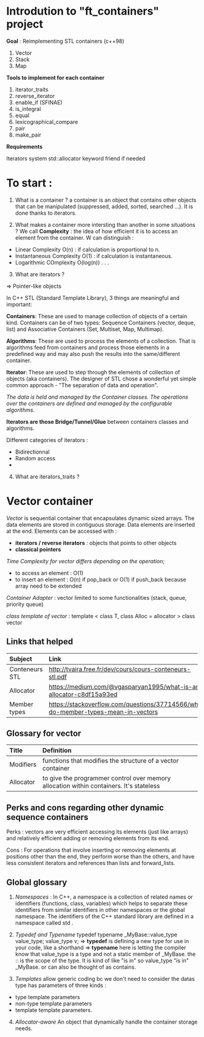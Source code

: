 # Introdution to "ft_containers" project

**Goal** : Reimplementing STL containers (c++98) 

  1. Vector
  2. Stack
  3. Map

**Tools to implement for each container**

  1. iterator_traits
  2. reverse_iterator
  3. enable_if (SFINAE)
  4. is_integral
  5. equal
  6. lexicographical_compare
  7. pair
  8. make_pair

**Requirements**
  
  Iterators system
  std::allocator
  keyword friend if needed

# To start :

1. What is a container ?
a container is an object that contains other objects that can be manipulated (suppressed, added, sorted, searched ...). It is done thanks to iterators.

2. What makes a container more intersting than another in some situations ?
We call **Complexity** : the idea of how efficient it is to access an element from the container. W can distinguish :
 - Linear Complexity O(n) : if calculation is proportional to n.
 - Instantaneous Complexity O(1) : if calculation is instantaneous.
 - Logarithmic COmplexity O(log(n))
  .
  .
  .
  
 3. What are iterators ?
 
 => Pointer-like objects
 
 In C++ STL (Standard Template Library), 3 things are meaningful and important:

**Containers**: These are used to manage collection of objects of a certain kind. Containers can be of two types: Sequence Containers (vector, deque, list) and Associative Containers (Set, Multiset, Map, Multimap).

**Algorithms**: These are used to process the elements of a collection. That is algorithms feed from containers and process those elements in a predefined way and may also push the results into the same/different container.

**Iterator**: These are used to step through the elements of collection of objects (aka containers).
The designer of STL chose a wonderful yet simple common approach - "The separation of data and operation".

*The data is held and managed by the Container classes.*
*The operations over the containers are defined and managed by the configurable algorithms.*

**Iterators are those Bridge/Tunnel/Glue** between containers classes and algorithms.

Different categories of iterators :
  - Bidirectionnal
  - Random access
  - 

 
 4. What are iterators_traits ?
 
  
# Vector container

*Vector* is sequential container that encapsulates dynamic sized arrays. The data elements are stored in contiguous storage. Data elements are inserted at the end.
Elements can be accessed with :
- **iterators / reverse iterators** : objects that points to other objects
- **classical pointers**

*Time Complexity for vector differs depending on the operation*;
  - to access an element : O(1)
  - to insert an element : O(n) if pop_back or O(1) if push_back because array need to be extended
 
 *Container Adapter* : vector limited to some functionalities (stack, queue, priority queue)
 
 *class template of vector* : template < class T, class Alloc = allocator<T> > class vector
  


Links that helped
-----------
| Subject | Link |
|:--------------|:----------------|
| Conteneurs STL | http://tvaira.free.fr/dev/cours/cours-conteneurs-stl.pdf |
| Allocator | https://medium.com/@vgasparyan1995/what-is-an-allocator-c8df15a93ed |
| Member types | https://stackoverflow.com/questions/37714566/what-do-member-types-mean-in-vectors |



Glossary for vector
-----------
| Title | Definition |
|:--------------|:----------------|
| Modifiers | functions that modifies the structure of a vector container |
| Allocator | to give the programmer control over memory allocation within containers. It's stateless|

Perks and cons regarding other dynamic sequence containers
-----------

Perks : vectors are very efficient accessing its elements (just like arrays) and relatively efficient adding or removing elements from its end. 
  
Cons : For operations that involve inserting or removing elements at positions other than the end, they perform worse than the others, and have less consistent iterators and references than lists and forward_lists.

Global glossary
-----------
  

1. *Namespaces* : In C++, a namespace is a collection of related names or identifiers (functions, class, variables) which helps to separate these identifiers from similar identifiers in other namespaces or the global namespace. The identifiers of the C++ standard library are defined in a namespace called std .

2. *Typedef and Typename*
typedef typename _MyBase::value_type value_type;
value_type v;
  => **typedef** is defining a new type for use in your code, like a shorthand
  => **typename** here is letting the compiler know that value_type is a type and not a static member of _MyBase.
        the :: is the scope of the type. It is kind of like "is in" so value_type "is in" _MyBase. or can also be thought of as contains.
        
 3. *Templates*
 allow generic coding bc we don't need to consider the datas type
 has parameters of three kinds :
 - type template parameters
 - non-type template parameters
 - template template parameters.
  
 4. *Allocator-aware*
  An object that dynamically handle the container storage needs.
